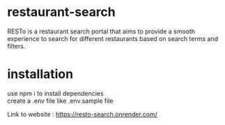 # restaurant-search
RESTo is a restaurant search portal that aims to provide a smooth experience to search for different restaurants based on search terms and filters.

# installation
use npm i to install dependencies  
create a .env file like .env.sample file   

Link to website : https://resto-search.onrender.com/
